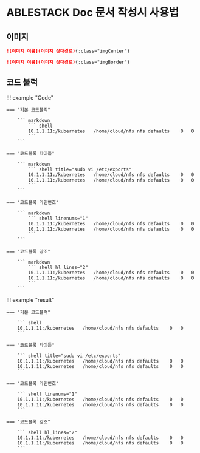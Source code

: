 # ABLESTACK Doc 문서 작성시 사용법

## 이미지

```markdown title="가온데 정렬"
![이미지 이름](이미지 상대경로){:class="imgCenter"}
```

```markdown title="이미지 테두리"
![이미지 이름](이미지 상대경로){:class="imgBorder"}
```

## 코드 불럭 

!!! example "Code"

    === "기본 코드블럭"

        ``` markdown
            ``` shell
            10.1.1.11:/kubernetes	/home/cloud/nfs	nfs	defaults	0	0
            ```
        ```

    === "코드블록 타이틀"
        
        ``` markdown
            ``` shell title="sudo vi /etc/exports"
            10.1.1.11:/kubernetes	/home/cloud/nfs	nfs	defaults	0	0
            10.1.1.11:/kubernetes	/home/cloud/nfs	nfs	defaults	0	0
            ```
        ```

    === "코드블록 라인번호"
        
        ``` markdown
            ``` shell linenums="1"
            10.1.1.11:/kubernetes	/home/cloud/nfs	nfs	defaults	0	0
            10.1.1.11:/kubernetes	/home/cloud/nfs	nfs	defaults	0	0
            ```
        ```

    === "코드블록 강조"
        
        ``` markdown
            ``` shell hl_lines="2"
            10.1.1.11:/kubernetes	/home/cloud/nfs	nfs	defaults	0	0
            10.1.1.11:/kubernetes	/home/cloud/nfs	nfs	defaults	0	0
            ```
        ```

!!! example "result"

    === "기본 코드블럭"

        ``` shell
        10.1.1.11:/kubernetes	/home/cloud/nfs	nfs	defaults	0	0
        ```

    === "코드블록 타이틀"
        
        ``` shell title="sudo vi /etc/exports"
        10.1.1.11:/kubernetes	/home/cloud/nfs	nfs	defaults	0	0
        10.1.1.11:/kubernetes	/home/cloud/nfs	nfs	defaults	0	0
        ```

    === "코드블록 라인번호"
        
        ``` shell linenums="1"
        10.1.1.11:/kubernetes	/home/cloud/nfs	nfs	defaults	0	0
        10.1.1.11:/kubernetes	/home/cloud/nfs	nfs	defaults	0	0
        ```

    === "코드블록 강조"
        
        ``` shell hl_lines="2"
        10.1.1.11:/kubernetes	/home/cloud/nfs	nfs	defaults	0	0
        10.1.1.11:/kubernetes	/home/cloud/nfs	nfs	defaults	0	0
        ```